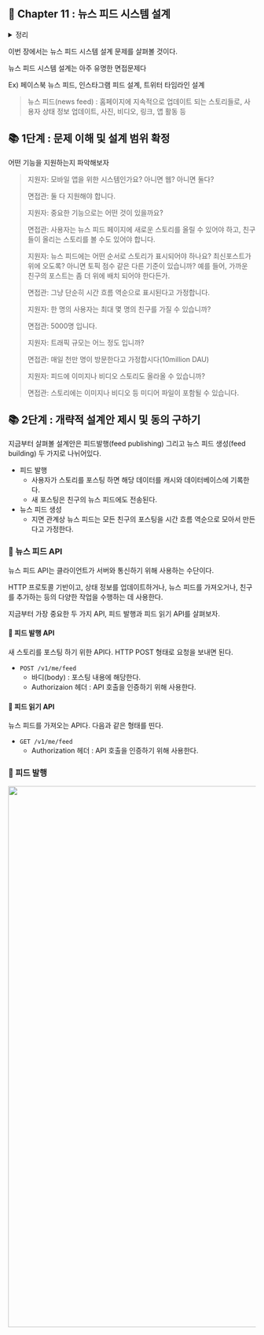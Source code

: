 ## 🌈 Chapter 11 : 뉴스 피드 시스템 설계

<details><summary>정리</summary>
  
```

```

</details>

이번 장에서는 뉴스 피드 시스템 설계 문제를 살펴볼 것이다.

뉴스 피드 시스템 설계는 아주 유명한 면접문제다

Ex) 페이스북 뉴스 피드, 인스타그램 피드 설계, 트위터 타임라인 설계
> 뉴스 피드(news feed) : 홈페이지에 지속적으로 업데이트 되는 스토리들로, 사용자 상태 정보 업데이트, 사진, 비디오, 링크, 앱 활동 등 

## 📚 1단계 : 문제 이해 및 설계 범위 확정

어떤 기능을 지원하는지 파악해보자

> 지원자: 모바일 앱을 위한 시스템인가요? 아니면 웹? 아니면 둘다?
> 
> 면접관: 둘 다 지원해야 합니다.
> 
> 지원자: 중요한 기능으로는 어떤 것이 있을까요?
> 
> 면접관: 사용자는 뉴스 피드 페이지에 새로운 스토리를 올릴 수 있어야 하고, 친구들이 올리는 스토리를 볼 수도 있어야 합니다.
> 
> 지원자: 뉴스 피드에는 어떤 순서로 스토리가 표시되어야 하나요? 최신포스트가 위에 오도록? 아니면 토픽 점수 같은 다른 기준이 있습니까?
> 예를 들어, 가까운 친구의 포스트는 좀 더 위에 배치 되어야 한다든가.
> 
> 면접관: 그냥 단순히 시간 흐름 역순으로 표시된다고 가정합니다.
> 
> 지원자: 한 명의 사용자는 최대 몇 명의 친구를 가질 수 있습니까?
> 
> 면접관: 5000명 입니다.
> 
> 지원자: 트래픽 규모는 어느 정도 입니까?
> 
> 면접관: 매일 천만 명이 방문한다고 가정합시다(10million DAU)
>
> 지원자: 피드에 이미지나 비디오 스토리도 올라올 수 있습니까?
>
> 면접관: 스토리에는 이미지나 비디오 등 미디어 파일이 포함될 수 있습니다.


## 📚 2단계 : 개략적 설계안 제시 및 동의 구하기
지금부터 살펴볼 설계안은 피드발행(feed publishing) 그리고 뉴스 피드 생성(feed building) 두 가지로 나뉘어있다.

- 피드 발행
  - 사용자가 스토리를 포스팅 하면 해당 데이터를 캐시와 데이터베이스에 기록한다.
  - 새 포스팅은 친구의 뉴스 피드에도 전송된다.
- 뉴스 피드 생성
  - 지면 관계상 뉴스 피드는 모든 친구의 포스팅을 시간 흐름 역순으로 모아서 만든다고 가정한다.

### 🎈 뉴스 피드 API
뉴스 피드 API는 클라이언트가 서버와 통신하기 위해 사용하는 수단이다.

HTTP 프로토콜 기반이고, 상태 정보를 업데이트하거나, 뉴스 피드를 가져오거나, 친구를 추가하는 등의 다양한 작업을 수행하는 데 사용한다.

지금부터 가장 중요한 두 가지 API, 피드 발행과 피드 읽기 API를 살펴보자.


#### 📕 피드 발행 API
새 스토리를 포스팅 하기 위한 API다. HTTP POST 형태로 요청을 보내면 된다.

- `POST /v1/me/feed`
   - 바디(body) : 포스팅 내용에 해당한다.
   - Authorizaion 헤더 : API 호출을 인증하기 위해 사용한다.
 
#### 📕 피드 읽기 API
뉴스 피드를 가져오는 API다. 다음과 같은 형태를 띤다.

- `GET /v1/me/feed`
  - Authorization 헤더 : API 호출을 인증하기 위해 사용한다.


### 🎈 피드 발행
<img src = "https://github.com/Songdoeon/Book_Study/assets/96420547/bd30ee68-103c-4e38-b969-5c81b2024338" width = 800 height = 1100>
